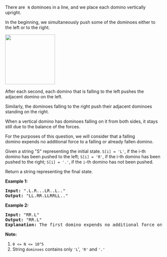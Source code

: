 <div><p>There are<font face="monospace">&nbsp;<code>N</code></font> dominoes in a line, and we place each domino vertically upright.</p>

<p>In the beginning, we simultaneously push&nbsp;some of the dominoes either to the left or to the right.</p>

<p><img alt="" src="https://s3-lc-upload.s3.amazonaws.com/uploads/2018/05/18/domino.png" style="height: 160px;"></p>

<p>After each second, each domino that is falling to the left pushes the adjacent domino on the left.</p>

<p>Similarly, the dominoes falling to the right push their adjacent dominoes standing on the right.</p>

<p>When a vertical domino has dominoes falling on it from both sides, it stays still due to the balance of the forces.</p>

<p>For the purposes of this question, we will consider that a falling domino&nbsp;expends no additional force to a falling or already fallen domino.</p>

<p>Given a string "S" representing the initial state.&nbsp;<code>S[i] = 'L'</code>, if the i-th domino has been pushed to the left; <code>S[i] = 'R'</code>, if the i-th domino has been pushed to the right; <code>S[i] = '.'</code>,&nbsp;if the <code>i</code>-th domino has not been pushed.</p>

<p>Return a string representing the final state.&nbsp;</p>

<p><strong>Example 1:</strong></p>

<pre><strong>Input: </strong>".L.R...LR..L.."
<strong>Output: </strong>"LL.RR.LLRRLL.."
</pre>

<p><strong>Example 2:</strong></p>

<pre><strong>Input: </strong>"RR.L"
<strong>Output: </strong>"RR.L"
<strong>Explanation: </strong>The first domino expends no additional force on the second domino.
</pre>

<p><strong>Note:</strong></p>

<ol>
	<li><code>0 &lt;= N&nbsp;&lt;= 10^5</code></li>
	<li>String&nbsp;<code>dominoes</code> contains only&nbsp;<code>'L</code>', <code>'R'</code> and <code>'.'</code></li>
</ol>
</div>